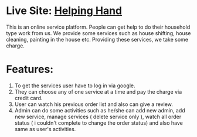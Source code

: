 # Live Site: [Helping Hand](https://complete-website-client-123.web.app/)

This is an online service platform. People can get help to do their household type work from us. We provide some services such as house shifting, house cleaning, painting in the house etc. Providing these services, we take some charge.

# Features:
1. To get the services user have to log in via google.
2. They can choose any of one service at a time and pay the charge via credit card.
3. User can watch his previous order list and also can give a review.
4. Admin can do some activities such as he/she can add new admin, add new service, manage services ( delete service only ), watch all order status ( i couldn't complete to change the order status) and also have same as user's activities. 


